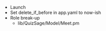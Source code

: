 - Launch
- Set delete_if_before in app.yaml to now-ish
- Role break-up
    - lib/QuizSage/Model/Meet.pm
